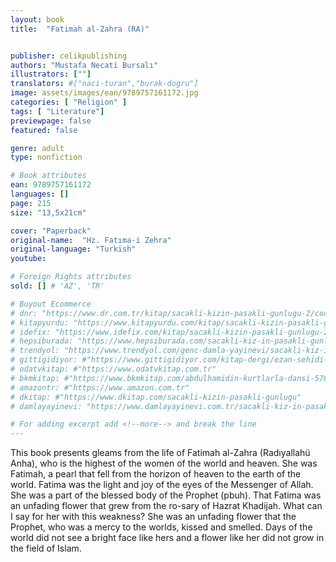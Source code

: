 ```yaml
---
layout: book
title:  "Fatimah al-Zahra (RA)"


publisher: celikpublishing
authors: "Mustafa Necati Bursalı"
illustrators: [""]
translators: #["naci-turan","burak-dogru"]
image: assets/images/ean/9789757161172.jpg
categories: [ "Religion" ]
tags: [ "Literature"]
previewpage: false
featured: false

genre: adult
type: nonfiction

# Book attributes
ean: 9789757161172
languages: []
page: 215
size: "13,5x21cm"

cover: "Paperback"
original-name:  "Hz. Fatıma-i Zehra"
original-language: "Turkish"
youtube:

# Foreign Rights attributes
sold: [] # 'AZ', 'TR'

# Buyout Ecommerce
# dnr: "https://www.dr.com.tr/kitap/sacakli-kizin-pasakli-gunlugu-2/cocuk-ve-genclik/genclik-10-yas/roman-oyku/urunno=0001893059001"
# kitapyurdu: "https://www.kitapyurdu.com/kitap/sacakli-kizin-pasakli-gunlugu-2-/560122.html&filter_name=Sa%C3%A7akl%C4%B1+K%C4%B1z%27%C4%B1n+Pasakl%C4%B1+G%C3%BCnl%C3%BC%C4%9F%C3%BC+2"
# idefix: "https://www.idefix.com/kitap/sacakli-kizin-pasakli-gunlugu-2/cocuk-ve-genclik/genclik-10-yas/roman-oyku/urunno=0001893059001"
# hepsiburada: "https://www.hepsiburada.com/sacakli-kiz-in-pasakli-gunlugu-2-damla-yayinevi-p-HBV000012ER86"
# trendyol: "https://www.trendyol.com/genc-damla-yayinevi/sacakli-kiz-in-pasakli-gunlugu-2-p-54825777"
# gittigidiyor: #"https://www.gittigidiyor.com/kitap-dergi/ezan-sehidi-adnan-menderes_pdp_732728793"
# odatvkitap: #"https://www.odatvkitap.com.tr"
# bkmkitap: #"https://www.bkmkitap.com/abdulhamidin-kurtlarla-dansi-578226"
# amazontr: #"https://www.amazon.com.tr"
# dkitap: #"https://www.dkitap.com/sacakli-kizin-pasakli-gunlugu"
# damlayayinevi: "https://www.damlayayinevi.com.tr/sacakli-kiz-in-pasakli-gunlugu-2-bu-iste-bi-terslik-var"

# For adding excerpt add <!--more--> and break the line
---
```

This book presents gleams from the life of Fatimah al-Zahra (Radıyallahü Anha), who is the
highest of the women of the world and heaven.
She was Fatimah, a pearl that fell from the horizon
of heaven to the earth of the world.
Fatima was the light and joy of the eyes of the
Messenger of Allah. She was a part of the blessed
body of the Prophet (pbuh). That Fatima was an
unfading flower that grew from the ro-sary of Hazrat Khadijah.
What can I say for her with this weakness? She
was an unfading flower that the Prophet, who was
a mercy to the worlds, kissed and smelled.
Days of the world did not see a bright face like
hers and a flower like her did not grow in the field
of Islam.
<!--more--> 

